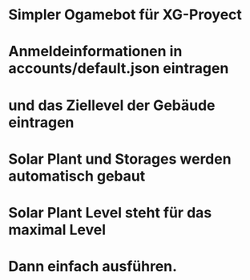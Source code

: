 # Simpler  Ogamebot für XG-Proyect
# Anmeldeinformationen in accounts/default.json eintragen
# und das Ziellevel der Gebäude eintragen

# Solar Plant und Storages werden automatisch gebaut
# Solar Plant Level steht für das maximal Level

# Dann einfach ausführen.